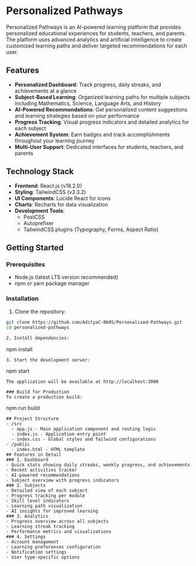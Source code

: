 # Personalized Pathways

Personalized Pathways is an AI-powered learning platform that provides personalized educational experiences for students, teachers, and parents. The platform uses advanced analytics and artificial intelligence to create customized learning paths and deliver targeted recommendations for each user.

## Features

- **Personalized Dashboard**: Track progress, daily streaks, and achievements at a glance
- **Subject-Based Learning**: Organized learning paths for multiple subjects including Mathematics, Science, Language Arts, and History
- **AI-Powered Recommendations**: Get personalized content suggestions and learning strategies based on your performance
- **Progress Tracking**: Visual progress indicators and detailed analytics for each subject
- **Achievement System**: Earn badges and track accomplishments throughout your learning journey
- **Multi-User Support**: Dedicated interfaces for students, teachers, and parents

## Technology Stack

- **Frontend**: React.js (v18.2.0)
- **Styling**: TailwindCSS (v3.3.2)
- **UI Components**: Lucide React for icons
- **Charts**: Recharts for data visualization
- **Development Tools**:
  - PostCSS
  - Autoprefixer
  - TailwindCSS plugins (Typography, Forms, Aspect Ratio)

## Getting Started

### Prerequisites

- Node.js (latest LTS version recommended)
- npm or yarn package manager

### Installation

1. Clone the repository:
```bash
git clone https://github.com/AdityaC-0605/Personalized-Pathways.git
cd personalized-pathways

2. Install dependencies:
```
npm install
```
3. Start the development server:
```
npm start
```
The application will be available at http://localhost:3000

### Build for Production
To create a production build:

```
npm run build
```
## Project Structure
- /src
  - app.js - Main application component and routing logic
  - index.js - Application entry point
  - index.css - Global styles and Tailwind configurations
- /public
  - index.html - HTML template
## Features in Detail
### 1. Dashboard
- Quick stats showing daily streaks, weekly progress, and achievements
- Recent activities tracker
- AI-powered recommendations
- Subject overview with progress indicators
### 2. Subjects
- Detailed view of each subject
- Progress tracking per module
- Skill level indicators
- Learning path visualization
- AI insights for improved learning
### 3. Analytics
- Progress overview across all subjects
- Learning streak tracking
- Performance metrics and visualizations
### 4. Settings
- Account management
- Learning preferences configuration
- Notification settings
- User type-specific options